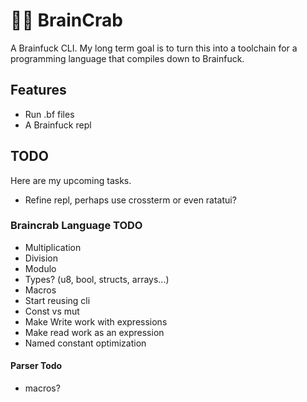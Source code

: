 # 🧠🦀 BrainCrab
A Brainfuck CLI. My long term goal is to turn this into a toolchain for a programming language that compiles down to Brainfuck.

## Features
- Run .bf files
- A Brainfuck repl

## TODO
Here are my upcoming tasks.
- Refine repl, perhaps use crossterm or even ratatui?

### Braincrab Language TODO
- Multiplication
- Division
- Modulo
- Types? (u8, bool, structs, arrays...)
- Macros
- Start reusing cli
- Const vs mut
- Make Write work with expressions
- Make read work as an expression
- Named constant optimization

#### Parser Todo
- macros?